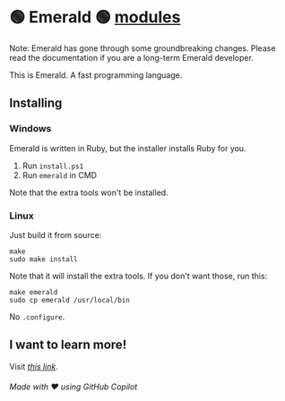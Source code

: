 # 🟢 Emerald 🟢 [modules](https://codeberg.org/brahma/emerald-libs-exts)

Note: Emerald has gone through some groundbreaking changes. Please read the documentation if you are a long-term Emerald developer.

This is Emerald. A fast programming language.

## Installing

### Windows

Emerald is written in Ruby, but the installer installs Ruby for you.

1. Run `install.ps1`
2. Run `emerald` in CMD

Note that the extra tools won't be installed.

### Linux

Just build it from source:

    make
    sudo make install

Note that it will install the extra tools. If you don't want those, run
this:

    make emerald
    sudo cp emerald /usr/local/bin

No `.configure`.

## I want to learn more!

Visit <a href="https://allcode.brahmasharma.repl.co/root/emerald/blob/master/Docs.md">_this link_</a>.

<h6>Made with ❤️ using GitHub Copilot</h6>
